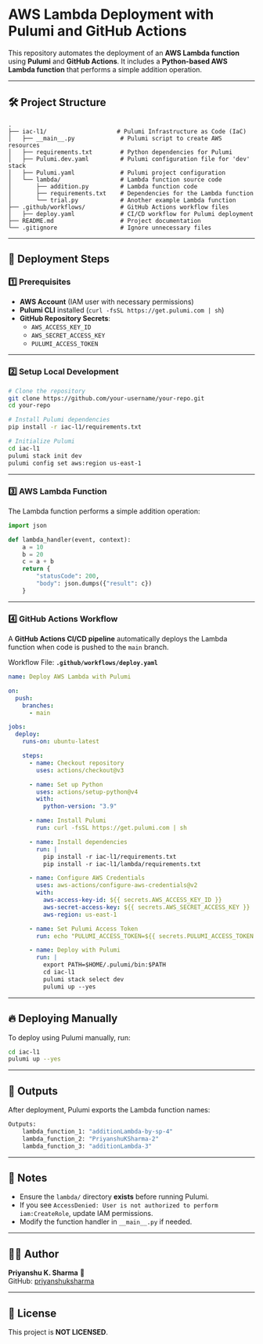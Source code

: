 # AWS Lambda Deployment with Pulumi and GitHub Actions

This repository automates the deployment of an **AWS Lambda function** using **Pulumi** and **GitHub Actions**. It includes a **Python-based AWS Lambda function** that performs a simple addition operation.

---

## 🛠 Project Structure

```
.
├── iac-l1/                    # Pulumi Infrastructure as Code (IaC)
│   ├── __main__.py             # Pulumi script to create AWS resources
│   ├── requirements.txt        # Python dependencies for Pulumi
│   ├── Pulumi.dev.yaml         # Pulumi configuration file for 'dev' stack
│   ├── Pulumi.yaml             # Pulumi project configuration
│   └── lambda/                 # Lambda function source code
│       ├── addition.py         # Lambda function code
│       ├── requirements.txt    # Dependencies for the Lambda function
│       └── trial.py            # Another example Lambda function
├── .github/workflows/          # GitHub Actions workflow files
│   ├── deploy.yaml             # CI/CD workflow for Pulumi deployment
├── README.md                   # Project documentation
└── .gitignore                  # Ignore unnecessary files
```

---

## 🚀 Deployment Steps

### 1️⃣ Prerequisites
- **AWS Account** (IAM user with necessary permissions)
- **Pulumi CLI** installed (`curl -fsSL https://get.pulumi.com | sh`)
- **GitHub Repository Secrets**:
  - `AWS_ACCESS_KEY_ID`
  - `AWS_SECRET_ACCESS_KEY`
  - `PULUMI_ACCESS_TOKEN`

---

### 2️⃣ Setup Local Development

```sh
# Clone the repository
git clone https://github.com/your-username/your-repo.git
cd your-repo

# Install Pulumi dependencies
pip install -r iac-l1/requirements.txt

# Initialize Pulumi
cd iac-l1
pulumi stack init dev
pulumi config set aws:region us-east-1
```

---

### 3️⃣ AWS Lambda Function

The Lambda function performs a simple addition operation:

```python
import json

def lambda_handler(event, context):
    a = 10
    b = 20
    c = a + b
    return {
        "statusCode": 200,
        "body": json.dumps({"result": c})
    }
```

---

### 4️⃣ GitHub Actions Workflow

A **GitHub Actions CI/CD pipeline** automatically deploys the Lambda function when code is pushed to the `main` branch.  

Workflow File: **`.github/workflows/deploy.yaml`**  

```yaml
name: Deploy AWS Lambda with Pulumi

on:
  push:
    branches:
      - main

jobs:
  deploy:
    runs-on: ubuntu-latest

    steps:
      - name: Checkout repository
        uses: actions/checkout@v3

      - name: Set up Python
        uses: actions/setup-python@v4
        with:
          python-version: "3.9"

      - name: Install Pulumi
        run: curl -fsSL https://get.pulumi.com | sh

      - name: Install dependencies
        run: |
          pip install -r iac-l1/requirements.txt
          pip install -r iac-l1/lambda/requirements.txt

      - name: Configure AWS Credentials
        uses: aws-actions/configure-aws-credentials@v2
        with:
          aws-access-key-id: ${{ secrets.AWS_ACCESS_KEY_ID }}
          aws-secret-access-key: ${{ secrets.AWS_SECRET_ACCESS_KEY }}
          aws-region: us-east-1

      - name: Set Pulumi Access Token
        run: echo "PULUMI_ACCESS_TOKEN=${{ secrets.PULUMI_ACCESS_TOKEN }}" >> $GITHUB_ENV

      - name: Deploy with Pulumi
        run: |
          export PATH=$HOME/.pulumi/bin:$PATH
          cd iac-l1
          pulumi stack select dev
          pulumi up --yes
```

---

## 🔥 Deploying Manually

To deploy using Pulumi manually, run:

```sh
cd iac-l1
pulumi up --yes
```

---

## 📢 Outputs

After deployment, Pulumi exports the Lambda function names:

```sh
Outputs:
    lambda_function_1: "additionLambda-by-sp-4"
    lambda_function_2: "PriyanshuKSharma-2"
    lambda_function_3: "additionLambda-3"
```

---

## 📌 Notes

- Ensure the `lambda/` directory **exists** before running Pulumi.
- If you see `AccessDenied: User is not authorized to perform iam:CreateRole`, update IAM permissions.
- Modify the function handler in `__main__.py` if needed.

---

## 👨‍💻 Author
**Priyanshu K. Sharma** 🚀  
GitHub: [priyanshuksharma](https://github.com/priyanshuksharma)

---

## 🎯 License

This project is **NOT LICENSED**.

